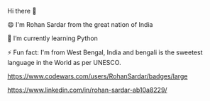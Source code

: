 Hi there 👋

😄 I'm Rohan Sardar from the great nation of India



🌱 I’m currently learning Python

⚡ Fun fact: I'm from West Bengal, India and bengali is the sweetest language in the World as per UNESCO.


https://www.codewars.com/users/RohanSardar/badges/large

https://www.linkedin.com/in/rohan-sardar-ab10a8229/

<!--
**RohanSardar/RohanSardar** is a ✨ _special_ ✨ repository because its `README.md` (this file) appears on your GitHub profile.

Here are some ideas to get you started:

- 🔭 I’m currently working on ...
- 🌱 I’m currently learning ...
- 👯 I’m looking to collaborate on ...
- 🤔 I’m looking for help with ...
- 💬 Ask me about ...
- 📫 How to reach me: ...
- 😄 Pronouns: ...
- ⚡ Fun fact: ...
-->
